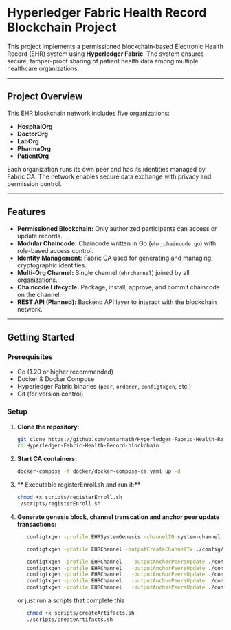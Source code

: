 # Hyperledger Fabric Health Record Blockchain Project

This project implements a permissioned blockchain-based Electronic Health Record (EHR) system using **Hyperledger Fabric**. The system ensures secure, tamper-proof sharing of patient health data among multiple healthcare organizations.

---

## Project Overview

This EHR blockchain network includes five organizations:

- **HospitalOrg**
- **DoctorOrg**
- **LabOrg**
- **PharmaOrg**
- **PatientOrg**

Each organization runs its own peer and has its identities managed by Fabric CA. The network enables secure data exchange with privacy and permission control.

---

## Features

- **Permissioned Blockchain:** Only authorized participants can access or update records.
- **Modular Chaincode:** Chaincode written in Go (`ehr_chaincode.go`) with role-based access control.
- **Identity Management:** Fabric CA used for generating and managing cryptographic identities.
- **Multi-Org Channel:** Single channel (`ehrchannel`) joined by all organizations.
- **Chaincode Lifecycle:** Package, install, approve, and commit chaincode on the channel.
- **REST API (Planned):** Backend API layer to interact with the blockchain network.

---

## Getting Started

### Prerequisites

- Go (1.20 or higher recommended)
- Docker & Docker Compose
- Hyperledger Fabric binaries (`peer`, `orderer`, `configtxgen`, etc.)
- Git (for version control)

### Setup

1. **Clone the repository:**

   ```bash
   git clone https://github.com/antarnath/Hyperledger-Fabric-Health-Record-blockchain.git
   cd Hyperledger-Fabric-Health-Record-blockchain
   ```
2. **Start CA containers:**
   ```bash
   docker-compose -f docker/docker-compose-ca.yaml up -d
   ```
3. ** Executable registerEnroll.sh and run it:**
   ```bash
   chmod +x scripts/registerEnroll.sh
   ./scripts/registerEnroll.sh
   ```
4. **Generate genesis block, channel transcation and anchor peer update transactions:**
   ```bash
      configtxgen -profile EHRSystemGenesis -channelID system-channel -outputBlock config/artifacts/genesis.block
   
      configtxgen -profile EHRChannel -outputCreateChannelTx ./config/artifacts/channel.tx -channelID ehrchannel

      configtxgen -profile EHRChannel   -outputAnchorPeersUpdate ./config/artifacts/HospitalOrgMSPanchors.tx   -channelID ehrchannel   -asOrg HospitalOrgMSP  
      configtxgen -profile EHRChannel   -outputAnchorPeersUpdate ./config/artifacts/DoctorOrgMSPanchors.tx   -channelID ehrchannel   -asOrg DoctorOrgMSP
      configtxgen -profile EHRChannel   -outputAnchorPeersUpdate ./config/artifacts/LabOrgMSPanchors.tx  -channelID ehrchannel   -asOrg LabOrgMSP
      configtxgen -profile EHRChannel   -outputAnchorPeersUpdate ./config/artifacts/PharmaOrgMSPanchors.tx   -channelID ehrchannel   -asOrg PharmaOrgMSP
      configtxgen -profile EHRChannel   -outputAnchorPeersUpdate ./config/artifacts/PatientOrgMSPanchors.tx   -channelID ehrchannel   -asOrg PatientOrgMSP
   ```
   or just run a scripts that complete this
   ```bash
      chmod +x scripts/createArtifacts.sh
      ./scripts/createArtifacts.sh
   ```
